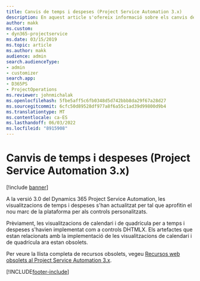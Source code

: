 ```yaml
---
title: Canvis de temps i despeses (Project Service Automation 3.x)
description: En aquest article s'ofereix informació sobre els canvis de solució per temps i despesa.
author: makk
ms.custom:
- dyn365-projectservice
ms.date: 03/15/2019
ms.topic: article
ms.author: makk
audience: admin
search.audienceType:
- admin
- customizer
search.app:
- D365PS
- ProjectOperations
ms.reviewer: johnmichalak
ms.openlocfilehash: 5fbe5aff5c6fb0348d5d742bbb8da29f67a28d27
ms.sourcegitcommit: 6cfc50d89528df977a8f6a55c1ad39d99800d9b4
ms.translationtype: MT
ms.contentlocale: ca-ES
ms.lasthandoff: 06/03/2022
ms.locfileid: "8915908"
---
```

# <a name="time-and-expense-changes-project-service-automation-3x"></a>Canvis de temps i despeses (Project Service Automation 3.x)

[!include [banner](../../includes/psa-now-project-operations.md)]

A la versió 3.0 del Dynamics 365 Project Service Automation, les visualitzacions de temps i despeses s'han actualitzat per tal que aprofitin el nou marc de la plataforma per als controls personalitzats.

Prèviament, les visualitzacions de calendari i de quadrícula per a temps i despeses s'havien implementat com a controls DHTMLX. Els artefactes que estan relacionats amb la implementació de les visualitzacions de calendari i de quadrícula ara estan obsolets.

Per veure la llista completa de recursos obsolets, vegeu [Recursos web obsolets al Project Service Automation 3.x](web-resources-deprecated-v3.x.md).


[!INCLUDE[footer-include](../../includes/footer-banner.md)]
